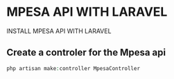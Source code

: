 # MPESA API WITH LARAVEL

INSTALL MPESA API WITH LARAVEL

## Create a controler for the Mpesa api

```php
php artisan make:controller MpesaController
```
